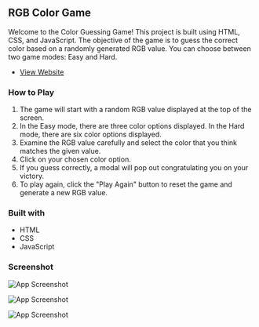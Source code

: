 ## RGB Color Game

Welcome to the Color Guessing Game! This project is built using HTML, CSS, and JavaScript. The objective of the game is to guess the correct color based on a randomly generated RGB value. You can choose between two game modes: Easy and Hard.

- [View Website](https://rbg-color-gamee.netlify.app/)

### How to Play
1. The game will start with a random RGB value displayed at the top of the screen.
2. In the Easy mode, there are three color options displayed. In the Hard mode, there are six color options displayed.
3. Examine the RGB value carefully and select the color that you think matches the given value.
4. Click on your chosen color option.
5. If you guess correctly, a modal will pop out congratulating you on your victory.
6. To play again, click the "Play Again" button to reset the game and generate a new RGB value.

### Built with

- HTML
- CSS
- JavaScript

### Screenshot

![App Screenshot](https://iili.io/HPRIn0g.png)

![App Screenshot](https://iili.io/HPRICqF.png)

![App Screenshot](https://iili.io/HPRIqs1.png)
